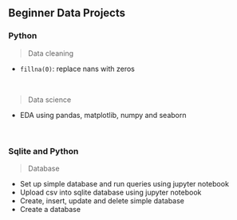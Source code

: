 ## Beginner Data Projects

### Python

> Data cleaning
- <code>fillna(0)</code>: replace nans with zeros

<br />

> Data science
- EDA using pandas, matplotlib, numpy and seaborn

<br />

### Sqlite and Python

> Database
- Set up simple database and run queries using jupyter notebook
- Upload csv into sqlite database using jupyter notebook
- Create, insert, update and delete simple database
- Create a database
